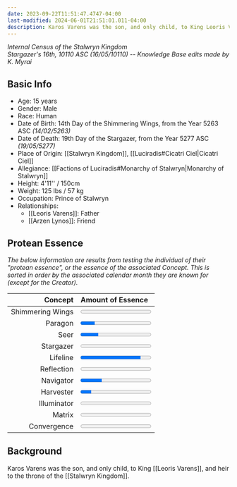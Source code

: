 ```yaml
---
date: 2023-09-22T11:51:47.4747-04:00
last-modified: 2024-06-01T21:51:01.011-04:00
description: Karos Varens was the son, and only child, to King Leoris Varens, and heir to the throne of the Stalwryn Kingdom. His father was strict in preparing Karos for the throne, but allowed him to pursue archery and other adventurous endeavors.
---
```

_Internal Census of the Stalwryn Kingdom_  
*Stargazer's 16th, 10110 ASC (16/05/10110) -- Knowledge Base edits made by K. Myrai*
## Basic Info
- Age: 15 years
- Gender: Male
- Race: Human
- Date of Birth: 14th Day of the Shimmering Wings, from the Year 5263 ASC *(14/02/5263)*
- Date of Death: 19th Day of the Stargazer, from the Year 5277 ASC *(19/05/5277)*
- Place of Origin: [[Stalwryn Kingdom]], [[Luciradis#Cicatri Ciel|Cicatri Ciel]]
- Allegiance: [[Factions of Luciradis#Monarchy of Stalwryn|Monarchy of Stalwryn]]
- Height: 4'11'' / 150cm
- Weight: 125 lbs / 57 kg
- Occupation: Prince of Stalwryn
- Relationships:
	- [[Leoris Varens]]: Father
	- [[Arzen Lynos]]: Friend

## Protean Essence

*The below information are results from testing the individual of their "protean essence", or the essence of the associated Concept. This is sorted in order by the associated calendar month they are known for (except for the Creator).*

|      **Concept** | **Amount of Essence**                      |
| ---------------: | :----------------------------------------- |
| Shimmering Wings | <progress value="0" max="100"></progress>  |
|          Paragon | <progress value="20" max="100"></progress> |
|             Seer | <progress value="25" max="100"></progress> |
|        Stargazer | <progress value="0" max="100"></progress>  |
|         Lifeline | <progress value="85" max="100"></progress> |
|       Reflection | <progress value="0" max="100"></progress>  |
|        Navigator | <progress value="30" max="100"></progress> |
|        Harvester | <progress value="15" max="100"></progress> |
|      Illuminator | <progress value="0" max="100"></progress>  |
|           Matrix | <progress value="0" max="100"></progress>  |
|      Convergence | <progress value="0" max="100"></progress>  |
## Background

Karos Varens was the son, and only child, to King [[Leoris Varens]], and heir to the throne of the [[Stalwryn Kingdom]]. 